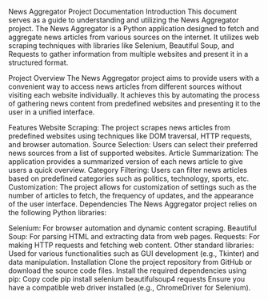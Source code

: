 News Aggregator Project Documentation
Introduction
This document serves as a guide to understanding and utilizing the News Aggregator project. The News Aggregator is a Python application designed to fetch and aggregate news articles from various sources on the internet. It utilizes web scraping techniques with libraries like Selenium, Beautiful Soup, and Requests to gather information from multiple websites and present it in a structured format.

Project Overview
The News Aggregator project aims to provide users with a convenient way to access news articles from different sources without visiting each website individually. It achieves this by automating the process of gathering news content from predefined websites and presenting it to the user in a unified interface.

Features
Website Scraping: The project scrapes news articles from predefined websites using techniques like DOM traversal, HTTP requests, and browser automation.
Source Selection: Users can select their preferred news sources from a list of supported websites.
Article Summarization: The application provides a summarized version of each news article to give users a quick overview.
Category Filtering: Users can filter news articles based on predefined categories such as politics, technology, sports, etc.
Customization: The project allows for customization of settings such as the number of articles to fetch, the frequency of updates, and the appearance of the user interface.
Dependencies
The News Aggregator project relies on the following Python libraries:

Selenium: For browser automation and dynamic content scraping.
Beautiful Soup: For parsing HTML and extracting data from web pages.
Requests: For making HTTP requests and fetching web content.
Other standard libraries: Used for various functionalities such as GUI development (e.g., Tkinter) and data manipulation.
Installation
Clone the project repository from GitHub or download the source code files.
Install the required dependencies using pip:
Copy code
pip install selenium beautifulsoup4 requests
Ensure you have a compatible web driver installed (e.g., ChromeDriver for Selenium).
